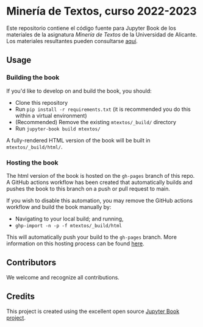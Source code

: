 # Minería de Textos, curso 2022-2023

Este repositorio contiene el código fuente para Jupyter Book de los materiales de la asignatura _Minería de Textos_ de la Universidad de Alicante. Los materiales resultantes pueden consultarse [aquí](https://jaspock.github.io/mtextos2223).

## Usage

### Building the book

If you'd like to develop on and build the book, you should:

- Clone this repository
- Run `pip install -r requirements.txt` (it is recommended you do this within a virtual environment)
- (Recommended) Remove the existing `mtextos/_build/` directory
- Run `jupyter-book build mtextos/`

A fully-rendered HTML version of the book will be built in `mtextos/_build/html/`.

### Hosting the book

The html version of the book is hosted on the `gh-pages` branch of this repo. A GitHub actions workflow has been created that automatically builds and pushes the book to this branch on a push or pull request to main.

If you wish to disable this automation, you may remove the GitHub actions workflow and build the book manually by:

- Navigating to your local build; and running,
- `ghp-import -n -p -f mtextos/_build/html`

This will automatically push your build to the `gh-pages` branch. More information on this hosting process can be found [here](https://jupyterbook.org/publish/gh-pages.html#manually-host-your-book-with-github-pages).

## Contributors

We welcome and recognize all contributions.

## Credits

This project is created using the excellent open source [Jupyter Book project](https://jupyterbook.org/).
